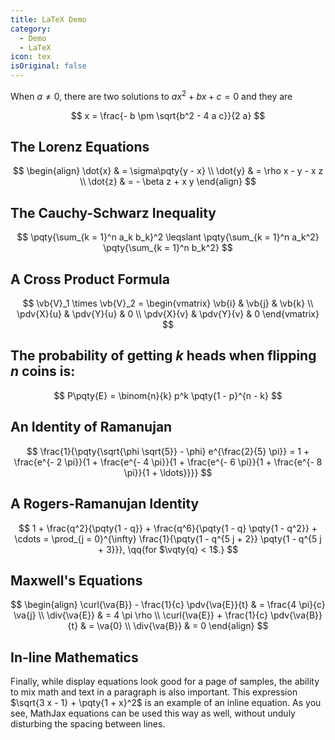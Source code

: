 ```yaml
---
title: LaTeX Demo
category:
  - Demo
  - LaTeX
icon: tex
isOriginal: false
---
```


When $a \neq 0$, there are two solutions to $a x^2 + b x + c = 0$ and they are

$$
x = \frac{- b \pm \sqrt{b^2 - 4 a c}}{2 a}
$$

## The Lorenz Equations

$$
\begin{align}
  \dot{x} & = \sigma\pqty{y - x} \\
  \dot{y} & = \rho x - y - x z   \\
  \dot{z} & = - \beta z + x y
\end{align}
$$

## The Cauchy-Schwarz Inequality

$$
\pqty{\sum_{k = 1}^n a_k b_k}^2 \leqslant \pqty{\sum_{k = 1}^n a_k^2} \pqty{\sum_{k = 1}^n b_k^2}
$$

## A Cross Product Formula

$$
\vb{V}_1 \times \vb{V}_2 = \begin{vmatrix}
  \vb{i}     & \vb{j}     & \vb{k} \\
  \pdv{X}{u} & \pdv{Y}{u} & 0      \\
  \pdv{X}{v} & \pdv{Y}{v} & 0
\end{vmatrix}
$$

## The probability of getting $k$ heads when flipping $n$ coins is:

$$
P\pqty{E} = \binom{n}{k} p^k \pqty{1 - p}^{n - k}
$$

## An Identity of Ramanujan

$$
\frac{1}{\pqty{\sqrt{\phi \sqrt{5}} - \phi} e^{\frac{2}{5} \pi}}
= 1 + \frac{e^{- 2 \pi}}{1 + \frac{e^{- 4 \pi}}{1 + \frac{e^{- 6 \pi}}{1 + \frac{e^{- 8 \pi}}{1 + \ldots}}}}
$$

## A Rogers-Ramanujan Identity

$$
1 + \frac{q^2}{\pqty{1 - q}} + \frac{q^6}{\pqty{1 - q} \pqty{1 - q^2}} + \cdots
= \prod_{j = 0}^{\infty} \frac{1}{\pqty{1 - q^{5 j + 2}} \pqty{1 - q^{5 j + 3}}},
\qq{for $\vqty{q} < 1$.}
$$

## Maxwell's Equations

$$
\begin{align}
  \curl{\va{B}} - \frac{1}{c} \pdv{\va{E}}{t} & = \frac{4 \pi}{c} \va{j} \\
  \div{\va{E}}                                & = 4 \pi \rho             \\
  \curl{\va{E}} + \frac{1}{c} \pdv{\va{B}}{t} & = \va{0}                 \\
  \div{\va{B}}                                & = 0
\end{align}
$$

## In-line Mathematics

Finally, while display equations look good for a page of samples, the ability to mix math and text in a paragraph is also important. This expression $\sqrt{3 x - 1} + \pqty{1 + x}^2$ is an example of an inline equation. As you see, MathJax equations can be used this way as well, without unduly disturbing the spacing between lines.
